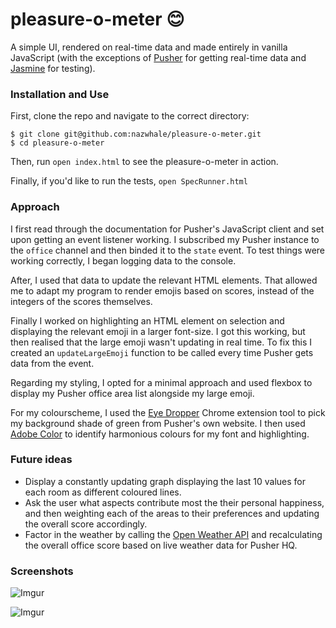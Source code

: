 # pleasure-o-meter 😊
A simple UI, rendered on real-time data and made entirely in vanilla JavaScript (with the exceptions of [Pusher](https://github.com/pusher/pusher-js) for getting real-time data and [Jasmine](https://jasmine.github.io/) for testing).

### Installation and Use

First, clone the repo and navigate to the correct directory:

```
$ git clone git@github.com:nazwhale/pleasure-o-meter.git
$ cd pleasure-o-meter
```

Then, run `open index.html` to see the pleasure-o-meter in action.

Finally, if you'd like to run the tests, `open SpecRunner.html`

### Approach

I first read through the documentation for Pusher's JavaScript client and set upon getting an event listener working. I subscribed my Pusher instance to the `office` channel and then binded it to the `state` event. To test things were working correctly, I began logging data to the console.

After, I used that data to update the relevant HTML elements. That allowed me to adapt my program to render emojis based on scores, instead of the integers of the scores themselves.

Finally I worked on highlighting an HTML element on selection and displaying the relevant emoji in a larger font-size. I got this working, but then realised that the large emoji wasn't updating in real time. To fix this I created an `updateLargeEmoji` function to be called every time Pusher gets data from the event.

Regarding my styling, I opted for a minimal approach and used flexbox to display my Pusher office area list alongside my large emoji.

For my colourscheme, I used the [Eye Dropper](https://chrome.google.com/webstore/detail/eye-dropper/hmdcmlfkchdmnmnmheododdhjedfccka?hl=en) Chrome extension tool to pick my background shade of green from Pusher's own website. I then used [Adobe Color](https://color.adobe.com/) to identify harmonious colours for my font and highlighting.

### Future ideas
- Display a constantly updating graph displaying the last 10 values for each room as different coloured lines.
- Ask the user what aspects contribute most the their personal happiness, and then weighting each of the areas to their preferences and updating the overall score accordingly.
- Factor in the weather by calling the [Open Weather API](https://openweathermap.org/api) and recalculating the overall office score based on live weather data for Pusher HQ.

### Screenshots

![Imgur](https://i.imgur.com/zh399yb.png)

![Imgur](https://i.imgur.com/RzMrDYj.png)
